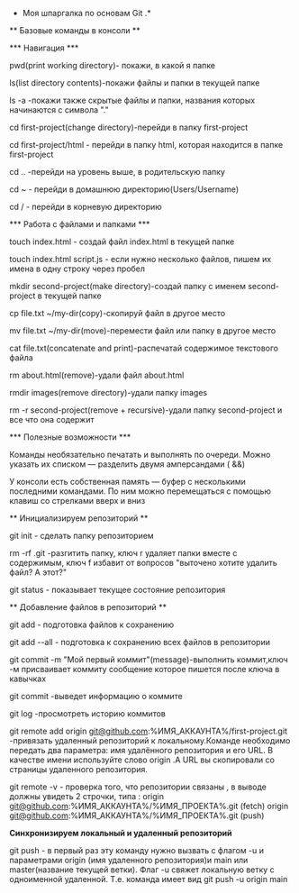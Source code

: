  * Моя шпаргалка по  основам Git .*  


  ** Базовые команды в консоли **  

  *** Навигация ***  

  pwd(print working directory)- покажи, в какой я папке  

  ls(list directory contents)-покажи файлы и папки в текущей папке  

  ls -a -покажи также скрытые файлы и папки, названия которых начинаются с символа "."  

  cd first-project(change directory)-перейди в папку first-project  

  cd first-project/html - перейди в папку html, которая находится в папке first-project  

  cd .. -перейди на уровень выше, в родительскую папку  

  cd ~ - перейди в домашнюю директорию(Users/Username)  

  cd / - перейди в корневую директорию 

  *** Работа с файлами и папками ***  

  touch index.html - создай файл index.html в текущей папке  

  touch index.html script.js - если нужно несколько файлов, пишем их имена в одну строку      через пробел  

  mkdir second-project(make directory)-создай папку с именем second-project в текущей папке  

  cp file.txt ~/my-dir(copy)-скопируй файл в другое место  

  mv file.txt ~/my-dir(move)-перемести файл или папку в другое место    

  cat file.txt(concatenate and print)-распечатай содержимое текстового файла 

  rm about.html(remove)-удали файл about.html  

  rmdir images(remove directory)-удали папку images  

  rm -r second-project(remove + recursive)-удали папку second-project и все что она содержит  

 *** Полезные возможности ***  

  Команды необязательно печатать и выполнять по очереди. Можно указать их списком — разделить двумя амперсандами ( &&)  

  У консоли есть собственная память — буфер с несколькими последними командами. По ним можно перемещаться с помощью клавиш со стрелками вверх и вниз  

  ** Инициализируем репозиторий **  

  git init  - сделать папку репозиторием  

  rm -rf .git -разгитить папку, ключ r удаляет папки вместе с содержимым, ключ f избавит от вопросов "выточено хотите удалить файл? А этот?"  

  git status - показывает текущее состояние репозитория  

  ** Добавление файлов в репозиторий **  

  git add - подготовка файлов к сохранению  

  git add --all - подготовка к сохранению всех файлов в репозитории  

  git commit -m "Мой первый коммит"(message)-выполнить коммит,ключ -м присваивает коммиту сообщение которое пишется после ключа в кавычках  

  git commit -выведет информацию о коммите  

  git log -просмотреть историю коммитов  

  git remote add origin git@github.com:%ИМЯ_АККАУНТА%/first-project.git -привязать удаленный репозиторий к локальному.Команде необходимо передать два параметра: имя удалённого репозитория и его URL. В качестве имени используйте слово origin .А URL вы скопировали со страницы удаленного репозитория.  

 git remote -v - проверка того, что репозитории связаны , в выводе должны увидеть 2 строчки, типа : origin  git@github.com:%ИМЯ_АККАУНТА%/%ИМЯ_ПРОЕКТА%.git (fetch)
                origin  git@github.com:%ИМЯ_АККАУНТА%/%ИМЯ_ПРОЕКТА%.git (push)  

  **Синхронизируем локальный и удаленный репозиторий**  

 git push - в первый раз эту команду нужно вызвать с флагом -u и параметрами origin (имя удаленного репозитория)и main или master(название текущей ветки). Флаг -u свяжет локальную ветку с одноименной удаленной. Т.е. команда имеет вид git push -u origin main
